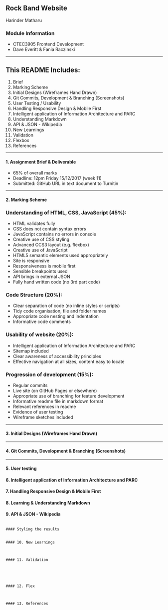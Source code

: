## Rock Band Website
Harinder Matharu


### Module Information
 - CTEC3905 Frontend Development
 - Dave Everitt & Fania Raczinski

---
## This README Includes:

1. Brief
2. Marking Scheme
3. Initial Designs (Wireframes Hand Drawn)
4. Git Commits, Development & Branching (Screenshots)
5. User Testing / Usability
6. Handling Responsive Design & Mobile First
7. Intelligent application of Information Architecture and PARC
8. Understanding Markdown 
9. API & JSON - Wikipedia
10. New Learnings
11. Validation
12. Flexbox
13. References

---
#### 1. Assignment Brief & Deliverable

* 65% of overall marks
* Deadline: 12pm Friday 15/12/2017 (week 11)
* Submitted: GitHub URL in text document to Turnitin


---
#### 2. Marking Scheme

 ### Understanding of HTML, CSS, JavaScript (45%):

- HTML validates fully
- CSS does not contain syntax errors
- JavaScript contains no errors in console
- Creative use of CSS styling
- Advanced CCS3 layout (e.g. flexbox)
- Creative use of JavaScript
- HTML5 semantic elements used appropriately
- Site is responsive
- Responsiveness is mobile first
- Sensible breakpoints used
- API brings in external JSON
- Fully hand written code (no 3rd part code)

### Code Structure (20%):

- Clear separation of code (no inline styles or scripts)
- Tidy code organisation, file and folder names
- Appropriate code nesting and indentation
- Informative code comments

### Usability of website (20%):

- Intelligent application of Information Architecture and PARC
- Sitemap included
- Clear awareness of accessibility principles
- Effective navigation at all sizes, content easy to locate

### Progression of development (15%):

- Regular commits
- Live site (on GitHub Pages or elsewhere)
- Appropriate use of branching for feature development
- Informative readme file in markdown format
- Relevant references in readme
- Evidence of user testing
- Wireframe sketches included

---

#### 3. Initial Designs (Wireframes Hand Drawn) 



---
#### 4. Git Commits, Development & Branching (Screenshots)

---
#### 5. User testing


#### 6. Intelligent application of Information Architecture and PARC


#### 7. Handling Responsive Design & Mobile First

#### 8. Learning & Understanding Markdown 


#### 9. API & JSON - Wikipedia


```

#### Styling the results


#### 10. New Learnings



#### 11. Validation





#### 12. Flex



#### 13. References

 